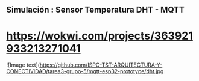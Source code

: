 
## Simulación : Sensor Temperatura DHT - MQTT

# https://wokwi.com/projects/363921933213271041

![Image text](https://github.com/ISPC-TST-ARQUITECTURA-Y-CONECTIVIDAD/tarea3-grupo-5/mqtt-esp32-prototype/dht.jpg


